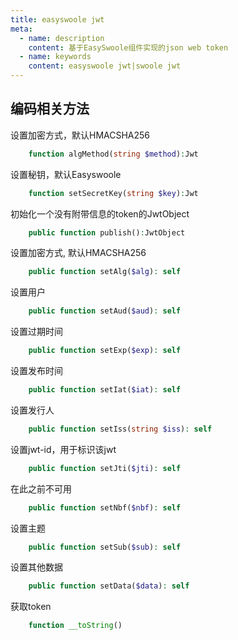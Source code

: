 ```yaml
---
title: easyswoole jwt
meta:
  - name: description
    content: 基于EasySwoole组件实现的json web token
  - name: keywords
    content: easyswoole jwt|swoole jwt
---
```


## 编码相关方法

设置加密方式，默认HMACSHA256
```php
    function algMethod(string $method):Jwt
```

设置秘钥，默认Easyswoole
```php
    function setSecretKey(string $key):Jwt
```

初始化一个没有附带信息的token的JwtObject
```php
    public function publish():JwtObject
```

设置加密方式, 默认HMACSHA256
```php
    public function setAlg($alg): self
```

设置用户
```php
    public function setAud($aud): self
```

设置过期时间
```php
    public function setExp($exp): self
```

设置发布时间
```php
    public function setIat($iat): self
```

设置发行人
```php
    public function setIss(string $iss): self
```

设置jwt-id，用于标识该jwt
```php
    public function setJti($jti): self
```

在此之前不可用
```php
    public function setNbf($nbf): self
```

设置主题
```php
    public function setSub($sub): self
```

设置其他数据
```php
    public function setData($data): self
```

获取token
```php
    function __toString()
```
